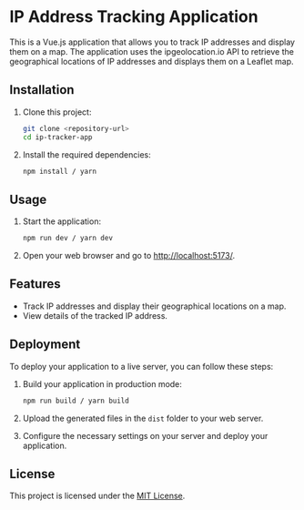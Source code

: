 # IP Address Tracking Application

This is a Vue.js application that allows you to track IP addresses and display them on a map. The application uses the ipgeolocation.io API to retrieve the geographical locations of IP addresses and displays them on a Leaflet map.

## Installation

1. Clone this project:

   ```bash
   git clone <repository-url>
   cd ip-tracker-app
   ```

2. Install the required dependencies:

   ```bash
   npm install / yarn
   ```

## Usage

1. Start the application:

   ```bash
   npm run dev / yarn dev
   ```

2. Open your web browser and go to [http://localhost:5173/](http://localhost:5173).

## Features

- Track IP addresses and display their geographical locations on a map.
- View details of the tracked IP address.

## Deployment

To deploy your application to a live server, you can follow these steps:

1. Build your application in production mode:

   ```bash
   npm run build / yarn build
   ```

2. Upload the generated files in the `dist` folder to your web server.

3. Configure the necessary settings on your server and deploy your application.

## License

This project is licensed under the [MIT License](LICENSE).